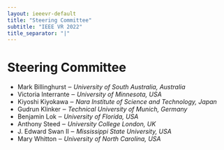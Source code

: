 ```yaml
---
layout: ieeevr-default
title: "Steering Committee"
subtitle: "IEEE VR 2022"
title_separator: "|"
---
```

<!--									-->
<div>
    <h1> Steering Committee </h1>
    <ul>
        <li> Mark Billinghurst &#x2012; <i> University of South Australia, Australia </i></li>
        <li> Victoria Interrante &#x2012; <i> University of Minnesota, USA </i></li>
        <li> Kiyoshi Kiyokawa &#x2012; <i> Nara Institute of Science and Technology, Japan </i></li>
        <li> Gudrun Klinker &#x2012; <i> Technical University of Munich, Germany </i></li>
        <li> Benjamin Lok &#x2012; <i> University of Florida, USA </i></li>
        <li> Anthony Steed &#x2012; <i> University College London, UK </i></li>
        <li> J. Edward Swan II &#x2012; <i> Mississippi State University, USA </i></li>
        <li> Mary Whitton &#x2012; <i> University of North Carolina, USA </i></li>
    </ul>
</div>
